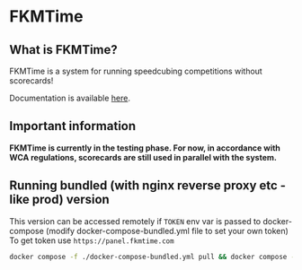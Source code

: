 # FKMTime

## What is FKMTime?

FKMTime is a system for running speedcubing competitions without scorecards! 

Documentation is available [here](https://fkmtime.github.io/docs).

## Important information

**FKMTime is currently in the testing phase. For now, in accordance with WCA regulations, scorecards are still used in parallel with the system.**

## Running bundled (with nginx reverse proxy etc - like prod) version
This version can be accessed remotely if `TOKEN` env var is passed to docker-compose (modify docker-compose-bundled.yml file to set your own token)
To get token use `https://panel.fkmtime.com`

```bash
docker compose -f ./docker-compose-bundled.yml pull && docker compose -f ./docker-compose-bundled.yml up
```
